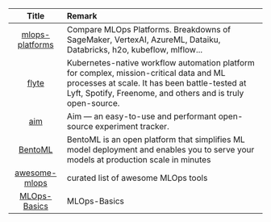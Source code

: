 | Title| Remark |
| :----: | :---- |
|[mlops-platforms](https://github.com/thoughtworks/mlops-platforms)|Compare MLOps Platforms. Breakdowns of SageMaker, VertexAI, AzureML, Dataiku, Databricks, h2o, kubeflow, mlflow...|
|[flyte](https://github.com/flyteorg/flyte)|Kubernetes-native workflow automation platform for complex, mission-critical data and ML processes at scale. It has been battle-tested at Lyft, Spotify, Freenome, and others and is truly open-source.|
|[aim](https://github.com/aimhubio/aim)|Aim — an easy-to-use and performant open-source experiment tracker.|
|[BentoML](https://github.com/bentoml)|BentoML is an open platform that simplifies ML model deployment and enables you to serve your models at production scale in minutes|
|[awesome-mlops](https://github.com/kelvins/awesome-mlops)| curated list of awesome MLOps tools|
|[MLOps-Basics](https://github.com/graviraja/MLOps-Basics)|MLOps-Basics|
